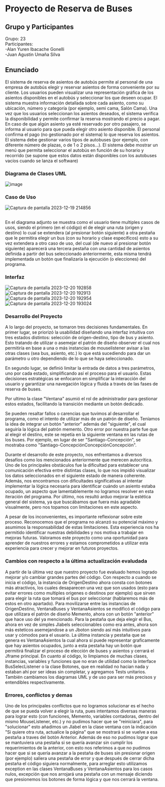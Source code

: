 # Proyecto de Reserva de Buses

## Grupo y Participantes
  Grupo: 23  
    Participantes:  
        -Alan Yuren Ibacache Gonelli  
        -Juan Agustin Umaña Silva

## Enunciado

  El sistema de reserva de asientos de autobús permite al personal de una empresa de autobús elegir y reservar asientos de forma conveniente por su cliente. Los usuarios pueden  visualizar una representación gráfica de los asientos disponibles en el  autobús y seleccionar los que deseen ocupar. El sistema muestra información detallada sobre cada asiento, como su ubicación, número y  categoría (por ejemplo, semi cama, Salón Cama).
    Una vez que los usuarios seleccionan los asientos deseados, el sistema verifica la disponibilidad y permite confirmar la reserva mostrando el precio a pagar. En caso de que algún asiento ya esté reservado por otro pasajero, se informa al usuario para que pueda elegir otro asiento disponible. El personal confirma el pago (no gestionado por el sistema) lo que reserva los asientos.
    El sistema debe gestionar varios tipos de autobuses (por ejemplo, con diferente número de plazas, o de 1 o 2 pisos...).
    El sistema debe mostrar un menú que permita seleccionar el autobús en función de su horario y recorrido (se supone que estos datos están disponibles con los autobuses vacíos cuando se lanza el software)

### Diagrama de Clases UML 
![image](https://github.com/alanyur/ProyectoSemestral-P2/assets/60883242/6af45845-34be-439f-b9e0-c9de6ad0cbef)

### Caso de Uso
![Captura de pantalla 2023-12-19 214856](https://github.com/alanyur/ProyectoSemestral-P2/assets/137654122/284a5bee-4d99-41ab-a09b-04aabbc930f3)
##
En el diagrama adjunto se muestra como el usuario tiene multiples casos de usos, siendo el primero (en el código) el de elegir una ruta (origen y destino) lo cual se extendera (al presionar botón siguiente) a otra pestaña que le permitira elegir un bus (con su horario y clase específicos) esto a su vez extendera a otro caso de uso, del cual (de nuevo al presionar botón siguiente) aparecerá una tercera pestaña con una cantidad de asientos definida a partir del bus seleccionado anteriormente, esta misma tendrá implementada un botón que finalizaría la ejecución (o elecciones) del programa.



### Interfaz
![Captura de pantalla 2023-12-20 192858](https://github.com/alanyur/ProyectoSemestral-P2/assets/137654122/40b238af-90d1-49e8-8f18-1debdd4979bb)
![Captura de pantalla 2023-12-20 192913](https://github.com/alanyur/ProyectoSemestral-P2/assets/137654122/4b29ffa9-dfcf-4c38-a199-32f0d39d9205)
![Captura de pantalla 2023-12-20 192954](https://github.com/alanyur/ProyectoSemestral-P2/assets/137654122/5d404dfc-41e0-4edf-bbfe-8a3c4504e49c)
![Captura de pantalla 2023-12-20 193024](https://github.com/alanyur/ProyectoSemestral-P2/assets/137654122/d48bfc3e-5ea9-4e67-8f7a-7aa60d359a6e)




### Desarrollo del Proyecto  
A lo largo del proyecto, se tomaron tres decisiones fundamentales. En primer lugar, se priorizó la usabilidad diseñando una interfaz intuitiva con tres estados distintos: selección de origen-destino, tipo de bus y asiento. Esto tratando de utilizar o asemejar el patrón de diseño observer el cual nos permitiría en base a una o más instancias de mouselistener avisar a las otras clases (sea bus, asiento, etc.) lo que está sucediendo para dar un parámetro u otro dependiendo de lo que se haya seleccionado.  

En segundo lugar, se definió limitar la entrada de datos a tres parámetros, uno por cada estado, simplificando así el proceso para el usuario. Estas decisiones estratégicas se enfocaron en simplificar la interacción del usuario y garantizar una navegación lógica y fluida a través de las fases de reserva de buses.  

Por ultimo la clase "Ventana" asumió el rol de administrador para gestionar estos estados, facilitando la transición mediante un botón dedicado.  

Se pueden resaltar fallos o carencias que tuvimos al desarrollar el programa, como el intento de utilizar más de un patrón de diseño. Teníamos la idea de integrar un botón "anterior" además del "siguiente", el cual seguiría la lógica del patrón memento. Otro error por nuestra parte fue que al elegir el destino, este se repetía en la siguiente ventana en las rutas de los buses. Por ejemplo, en lugar de ser "Santiago-Concepción", se mostraba como "Santiago-ConcepciónConcepciónConcepción". 

Durante el desarrollo de este proyecto, nos enfrentamos a diversos desafíos como los mencionados anteriormente que merecen autocrítica. Uno de los principales obstáculos fue la dificultad para establecer una comunicación efectiva entre distintas clases, lo que nos impidió visualizar los datos seleccionados en el siguiente estado de manera coherente. Además, nos encontramos con dificultades significativas al intentar implementar la lógica necesaria para identificar cuándo un asiento estaba ocupado, un aspecto que lamentablemente no logramos resolver en esta iteración del programa. Por último, nos resultó arduo mejorar la estética general del sistema, ya que buscábamos que fuera más agradable visualmente, pero nos topamos con limitaciones en este aspecto.

A pesar de los inconvenientes, es importante reflexionar sobre este proceso. Reconocemos que el programa no alcanzó su potencial máximo y asumimos la responsabilidad de estas limitaciones. Esta experiencia nos ha permitido identificar nuestras debilidades y nos motiva a trabajar en mejoras futuras. Valoramos este proyecto como una oportunidad para aprender de nuestros errores y estamos comprometidos a utilizar esta experiencia para crecer y mejorar en futuros proyectos.



### Cambios con respecto a la última actualización evaludada
A partir de la última vez que nuestro proyecto fue evaluado hemos logrado mejorar y/o cambiar grandes partes del código. Con respecto a cuando se inicia el código, la instancia de OrigenDestino ahora consta con botones más atractivos, los cuales desaparecen una vez que son usados (esto para evitar errores como multiples origenes o destinos por ejemplo) que sirven para elegir la ruta que tomará el bus por seleccionar (hablaremos más de estos en otro apartado). Para movilizarse entre las instancias de OrigenDestino, VentanaBuses y VentanaAsientos se modificó el código para que utilizara el patrón de diseño Memento, ahora con un botón "anterior" que hace uso del ya mencionado. Para la pestaña que deja elegir el Bus, ahora en vez de simples Jlabels seleccionables como era antes, ahora son más esteticos asemejandose a un Jboton siendo así más intuitivos para usar y cómodos para el usuario. La última instancia y pestaña que se genera es VentanaAsientos la cual ahora sí puede representar graficamente que hay asientos ocupados, junto a esta pestaña hay un botón que permitirá finalizar el proceso de elección de buses y asientos y cerrará el Jframe principal.
En cuanto al código, lo limpiamos de muchas clases, instancias, variables y funciones que no eran de utilidad como la interface BusSelecListener o la clase Botones, que en realidad no hacian nada y estaban ahí por ser ideas sin completar, y agregamos Tests unitarios. También cambiamos los diagramas UML y de uso para ser más precisos y entendibles respectivamente.


### Errores, conflictos y demas
Uno de los principales conflictos que no logramos solucionar es el hecho de que se pueda volver a elegir la ruta, pues intentamos diversas maneras para lograr esto (con funciones, Memento, variables contadoras, dentro del mismo MouseListener, etc.) y no pudimos hacer que se "reiniciara", para "solucionar" esto añadimos un Jlabel en la clase ventana con la indicación "Si quiere otra ruta, actualice la página" que se mostrará si se vuelve a esa pestaña a traves del botón Anterior. Además de eso no pudimos lograr que se mantuviera una pestaña si se quería avanzar sin cumplir los requerimientos de la anterior, con esto nos referimos a que no pudimos hacer que si se quería avanzar a la pestaña de buses sin presionar origen (por ejemplo) saliera una pestaña de error y que después de cerrar dicha pestaña el código siguiera normalmente, para arreglar esto utilizamos exception en las clases VentanaBuses y VentanaAsientos para los casos nulos, excepción que nos arrojará una pestaña con un mensaje diciendo que presionemos los botones de forma lógica y que nos cerrará la ventana.
